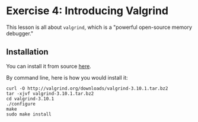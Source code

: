 # Exercise 4: Introducing Valgrind

This lesson is all about `valgrind`, which is a "powerful open-source memory
debugger."

## Installation

You can install it from source [here][download]. 

By command line, here is how you would install it:

```
curl -O http://valgrind.org/downloads/valgrind-3.10.1.tar.bz2
tar -xjvf valgrind-3.10.1.tar.bz2
cd valgrind-3.10.1
./configure
make
sudo make install
```

[download]: http://valgrind.org/downloads/current.html
